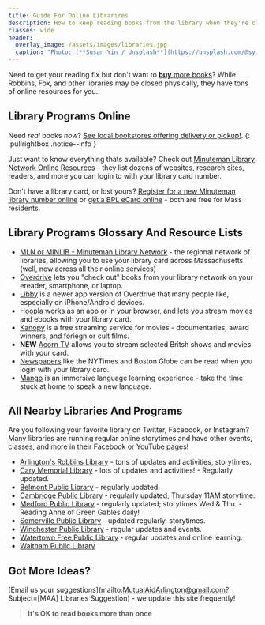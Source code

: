```yaml
---
title: Guide For Online Librarires
description: How to keep reading books from the library when they're closed.
classes: wide
header:
  overlay_image: /assets/images/libraries.jpg
  caption: "Photo: [**Susan Yin / Unsplash**](https://unsplash.com/@syinq)"
---
```


Need to get your reading fix but don't want to [**buy** more books](/books/)?  While Robbins, Fox, and other libraries may be closed physically, they have tons of online resources for you.

## Library Programs Online

Need *real* books *now*?  [See local bookstores offering delivery or pickup!](/books/).
{: .pullrightbox .notice--info }

Just want to know everything thats available? Check out [Minuteman Library Network Online Resources](https://www.minlib.net/online-resources/login) - they list dozens of websites, research sites, readers, and more you can login to with your library card number.

Don't have a library card, or lost yours?  [Register for a new Minuteman library number online](https://library.minlib.net/selfreg) or [get a BPL eCard online](https://www.bpl.org/ecard/) - both are free for Mass residents.

## Library Programs Glossary And Resource Lists
 
- [MLN or MINLIB - Minuteman Library Network](https://www.minlib.net/) - the regional network of libraries, allowing you to use your library card across Massachusetts (well, now across all their online services)
- [Overdrive](https://minuteman.overdrive.com/) lets you "check out" books from your library network on your ereader, smartphone, or laptop.
- [Libby](https://www.overdrive.com/apps/libby/?utm_origin=lightning&utm_page_genre=tout&utm_list=meet_libby&utm_content=libby_tout_learnmore_06019018) is a newer app version of Overdrive that many people like, especially on iPhone/Android devices.
- [Hoopla](https://www.hoopladigital.com/) works as an app or in your browser, and lets you stream movies and ebooks with your library card.
- [Kanopy](https://robbinslibrary.kanopy.com/) is a free streaming service for movies - documentaries, award winners, and foriegn or cult films.
- **NEW** [Acorn TV](https://robbinslibrary.wordpress.com/2020/04/15/introducing-acorn-tv/) allows you to stream selected Britsh shows and movies with your card.
- [Newspapers](https://www.minlib.net/online-resources/login) like the NYTimes and Boston Globe can be read when you login with your library card.
- [Mango](http://arlproxy.minlib.net/login?url=http://libraries.mangolanguages.com/robbins/start) is an immersive language learning experience - take the time stuck at home to speak a new language.

## All Nearby Libraries And Programs

Are you following your favorite library on Twitter, Facebook, or Instagram?  Many libraries are running regular online storytimes and have other events, classes, and more in their Facebook or YouTube pages!

- [Arlington's Robbins Library]( https://www.robbinslibrary.org)  [<i class="fab fa-twitter"></i>](https://twitter.com/RobbinsLib) [<i class="fab fa-facebook"></i>](https://www.facebook.com/RobbinsLibraryArlMa) - tons of updates and activities, storytimes. [<i class="fab fa-instagram"></i>](https://www.instagram.com/robbinslibraryteens/) 
- [Cary Memorial Library](https://www.carylibrary.org)  [<i class="fab fa-twitter"></i>](https://twitter.com/carymemlibrary) [<i class="fab fa-facebook"></i>](https://www.facebook.com/carylibrary) - lots of updates and activities! [<i class="fab fa-instagram"></i>](https://www.instagram.com/carymemlibrary/) [<i class="fab fa-youtube"></i>](https://www.youtube.com/c/CaryMemorialLibrary) - Regularly updated.
- [Belmont Public Library](https://belmontpubliclibrary.net/)  [<i class="fab fa-twitter"></i>](https://twitter.com/belmontlibma) [<i class="fab fa-facebook"></i>](https://www.facebook.com/belmontlibma) - regularly updated. [<i class="fab fa-instagram"></i>](https://instagram.com/belmontlibma/)
- [Cambridge Public Library](http://www.cambridgema.gov/cpl)  [<i class="fab fa-twitter"></i>](https://twitter.com/cambridgepl) [<i class="fab fa-facebook"></i>](https://www.facebook.com/CambridgePL) - regularly updated; Thursday 11AM storytime. [<i class="fab fa-instagram"></i>](https://www.instagram.com/cambridgepubliclibrary/)
- [Medford Public Library](http://www.medfordlibrary.org/)  [<i class="fab fa-twitter"></i>](https://twitter.com/medfordlib) [<i class="fab fa-facebook"></i>](https://www.facebook.com/MedfordLibrary) - regularly updated; storytimes Wed & Thu. [<i class="fab fa-instagram"></i>](http://instagram.com/mplteensection) [<i class="fab fa-youtube"></i>](https://www.youtube.com/channel/UCQWGtLkEryZ3q_jDWxLNA2w?feature=watch) - Reading Anne of Green Gables daily!
- [Somerville Public Library](https://www.somervillepubliclibrary.org/)  [<i class="fab fa-twitter"></i>](https://twitter.com/SomervillePL) [<i class="fab fa-facebook"></i>](https://www.facebook.com/SomervilleLibrary) - updated regularly, storytimes. [<i class="fab fa-instagram"></i>](https://www.instagram.com/somervillelibrary/) 
- [Winchester Public Library](http://www.winpublib.org/)  [<i class="fab fa-twitter"></i>](https://twitter.com/winpublib) [<i class="fab fa-facebook"></i>](https://www.facebook.com/winpublib/) - regular updates and events. [<i class="fab fa-instagram"></i>](https://www.instagram.com/winpublib/) [<i class="fab fa-youtube"></i>](https://www.youtube.com/channel/UCBCLZwm8PSg9q9LiOf9uSPw/playlists)
- [Watertown Free Public Library](https://www.watertownlib.org/)  [<i class="fab fa-twitter"></i>](https://twitter.com/watertownpublib) [<i class="fab fa-facebook"></i>](https://www.watertownlib.org/facebook) - regular updates and online learning. [<i class="fab fa-instagram"></i>](https://www.watertownlib.org/instagram) [<i class="fab fa-youtube"></i>](https://www.watertownlib.org/youtube)
- [Waltham Public Library](http://www.waltham.lib.ma.us/)  [<i class="fab fa-twitter"></i>](https://twitter.com/walthamlibrary) [<i class="fab fa-facebook"></i>](http://www.facebook.com/walthamlibrary) [<i class="fab fa-instagram"></i>](http://www.instagram.com/walthamlibrary/)

## Got More Ideas?

[Email us your suggestions](mailto:MutualAidArlington@gmail.com?Subject=[MAA] Libraries Suggestion) - we update this site frequently!

> **It's OK to read books more than once** <span style="color: red"><i class="fa fa-book"></i></span>